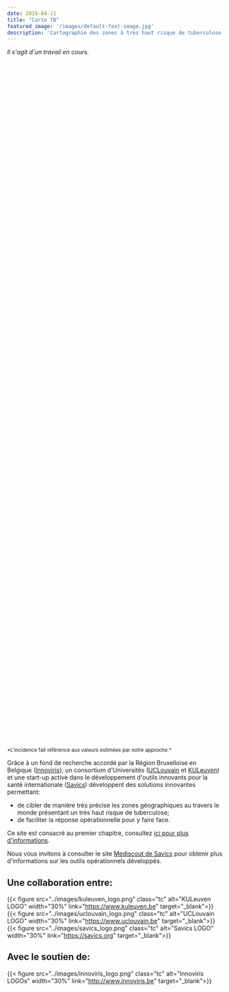 ```yaml
---
date: 2019-04-11
title: "Carto TB"
featured_image: '/images/default-feat-image.jpg'
description: 'Cartographie des zones à très haut risque de tuberculose'
---
```


*Il s'agit d'un travail en cours.*

<div id="mapid" style="height: 40vh;"></div>
<small>
*L'incidence fait référence aux valeurs estimées par notre approche.*
</small>

<script type="text/javascript" src="../tbassets/leaflet.js"></script>
<script type="text/javascript" src="countries.js"></script>
<script type="text/javascript" src="../tbassets/map_front.js"></script>

Grâce à un fond de recherche accordé par la Région Bruxelloise en Belgique ([Innoviris](https://www.innoviris.be)), un consortium d'Universités ([UCLouvain](https://uclouvain.be/) et [KULeuven](https://www.kuleuven.be)) et une start-up active dans le développement d'outils innovants pour la santé internationale ([Savics](http://www.savics/org)) développent des solutions innovantes permettant:

- de cibler de manière très précise les zones géographiques au travers le monde présentant un très haut risque de tuberculose;
- de faciliter la réponse opérationnelle pour y faire face.

Ce site est consacré au premier chapitre, consultez [ici pour plus d'informations](about).

Nous vous invitons à consulter le site [Mediscout de Savics](https://www.savics.org/mediscout) pour obtenir plus d'informations sur les outils opérationnels développés.



## Une collaboration entre:

{{< figure src="../images/kuleuven_logo.png" class="tc" alt="KULeuven LOGO" width="30%" link="https://www.kuleuven.be" target="_blank">}}
{{< figure src="../images/uclouvain_logo.png" class="tc" alt="UCLouvain LOGO" width="30%" link="https://www.uclouvain.be" target="_blank">}}
{{< figure src="../images/savics_logo.png" class="tc" alt="Savics LOGO" width="30%" link="https://savics.org" target="_blank">}}

## Avec le soutien de:

{{< figure src="../images/innoviris_logo.png" class="tc" alt="Innoviris LOGOs" width="30%" link="http://www.innoviris.be" target="_blank">}}
